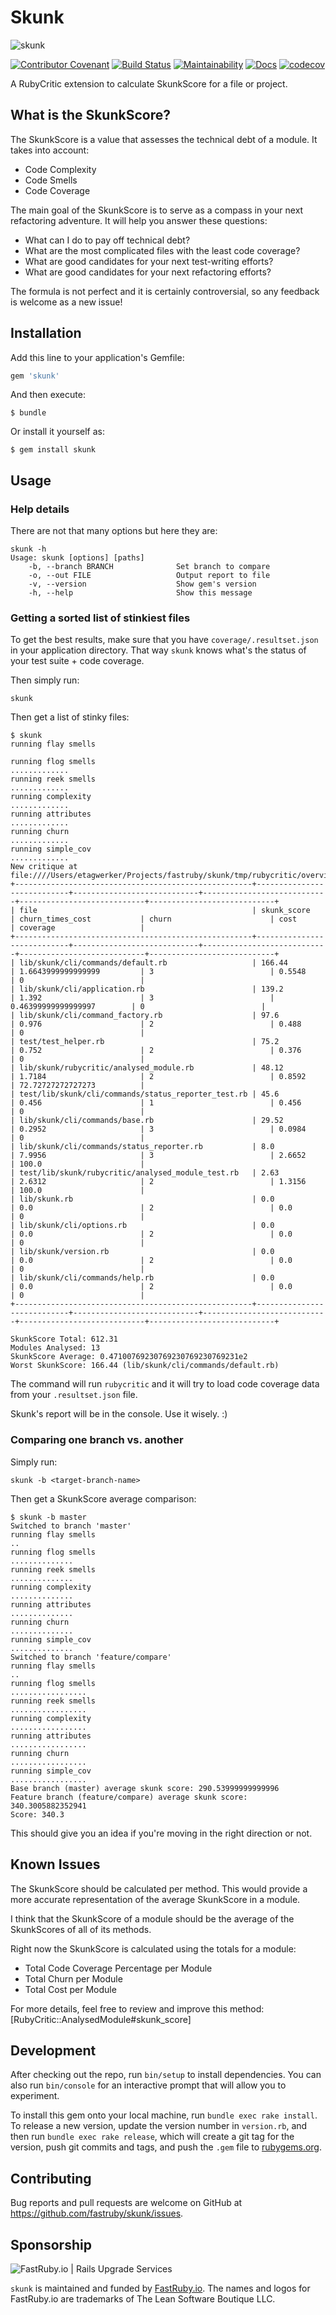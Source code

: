 # Skunk

![skunk](https://github.com/fastruby/skunk/raw/master/logo.png)


[![Contributor Covenant](https://img.shields.io/badge/Contributor%20Covenant-v1.4%20adopted-ff69b4.svg)](CODE_OF_CONDUCT.md) [![Build Status](https://travis-ci.org/fastruby/skunk.svg?branch=master)](https://travis-ci.org/fastruby/skunk) [![Maintainability](https://api.codeclimate.com/v1/badges/3e33d701ced16eee2420/maintainability)](https://codeclimate.com/github/fastruby/skunk/maintainability) [![Docs](http://img.shields.io/badge/yard-docs-blue.svg)](http://rubydoc.info/gems/skunk) [![codecov](https://codecov.io/gh/fastruby/skunk/branch/master/graph/badge.svg)](https://codecov.io/gh/fastruby/skunk)

A RubyCritic extension to calculate SkunkScore for a file or project.

## What is the SkunkScore?

The SkunkScore is a value that assesses the technical debt of a module. It takes
into account:

- Code Complexity
- Code Smells
- Code Coverage

The main goal of the SkunkScore is to serve as a compass in your next
refactoring adventure. It will help you answer these questions:

- What can I do to pay off technical debt?
- What are the most complicated files with the least code coverage?
- What are good candidates for your next test-writing efforts?
- What are good candidates for your next refactoring efforts?

The formula is not perfect and it is certainly controversial, so any feedback is
welcome as a new issue!

## Installation

Add this line to your application's Gemfile:

```ruby
gem 'skunk'
```

And then execute:

    $ bundle

Or install it yourself as:

    $ gem install skunk

## Usage

### Help details

There are not that many options but here they are:

```
skunk -h
Usage: skunk [options] [paths]
    -b, --branch BRANCH              Set branch to compare
    -o, --out FILE                   Output report to file
    -v, --version                    Show gem's version
    -h, --help                       Show this message
```

### Getting a sorted list of stinkiest files

To get the best results, make sure that you have `coverage/.resultset.json` in
your application directory. That way `skunk` knows what's the status of your
test suite + code coverage.

Then simply run:

```
skunk
```

Then get a list of stinky files:

```
$ skunk
running flay smells

running flog smells
.............
running reek smells
.............
running complexity
.............
running attributes
.............
running churn
.............
running simple_cov
.............
New critique at file:////Users/etagwerker/Projects/fastruby/skunk/tmp/rubycritic/overview.html
+-----------------------------------------------------+----------------------------+----------------------------+----------------------------+----------------------------+----------------------------+
| file                                                | skunk_score                | churn_times_cost           | churn                      | cost                       | coverage                   |
+-----------------------------------------------------+----------------------------+----------------------------+----------------------------+----------------------------+----------------------------+
| lib/skunk/cli/commands/default.rb                   | 166.44                     | 1.6643999999999999         | 3                          | 0.5548                     | 0                          |
| lib/skunk/cli/application.rb                        | 139.2                      | 1.392                      | 3                          | 0.46399999999999997        | 0                          |
| lib/skunk/cli/command_factory.rb                    | 97.6                       | 0.976                      | 2                          | 0.488                      | 0                          |
| test/test_helper.rb                                 | 75.2                       | 0.752                      | 2                          | 0.376                      | 0                          |
| lib/skunk/rubycritic/analysed_module.rb             | 48.12                      | 1.7184                     | 2                          | 0.8592                     | 72.72727272727273          |
| test/lib/skunk/cli/commands/status_reporter_test.rb | 45.6                       | 0.456                      | 1                          | 0.456                      | 0                          |
| lib/skunk/cli/commands/base.rb                      | 29.52                      | 0.2952                     | 3                          | 0.0984                     | 0                          |
| lib/skunk/cli/commands/status_reporter.rb           | 8.0                        | 7.9956                     | 3                          | 2.6652                     | 100.0                      |
| test/lib/skunk/rubycritic/analysed_module_test.rb   | 2.63                       | 2.6312                     | 2                          | 1.3156                     | 100.0                      |
| lib/skunk.rb                                        | 0.0                        | 0.0                        | 2                          | 0.0                        | 0                          |
| lib/skunk/cli/options.rb                            | 0.0                        | 0.0                        | 2                          | 0.0                        | 0                          |
| lib/skunk/version.rb                                | 0.0                        | 0.0                        | 2                          | 0.0                        | 0                          |
| lib/skunk/cli/commands/help.rb                      | 0.0                        | 0.0                        | 2                          | 0.0                        | 0                          |
+-----------------------------------------------------+----------------------------+----------------------------+----------------------------+----------------------------+----------------------------+

SkunkScore Total: 612.31
Modules Analysed: 13
SkunkScore Average: 0.47100769230769230769230769231e2
Worst SkunkScore: 166.44 (lib/skunk/cli/commands/default.rb)
```

The command will run `rubycritic` and it will try to load code coverage data
from your `.resultset.json` file.

Skunk's report will be in the console. Use it wisely. :)

### Comparing one branch vs. another

Simply run:

```
skunk -b <target-branch-name>
```

Then get a SkunkScore average comparison:

```
$ skunk -b master
Switched to branch 'master'
running flay smells
..
running flog smells
..............
running reek smells
..............
running complexity
..............
running attributes
..............
running churn
..............
running simple_cov
..............
Switched to branch 'feature/compare'
running flay smells
..
running flog smells
.................
running reek smells
.................
running complexity
.................
running attributes
.................
running churn
.................
running simple_cov
.................
Base branch (master) average skunk score: 290.53999999999996
Feature branch (feature/compare) average skunk score: 340.3005882352941
Score: 340.3
```

This should give you an idea if you're moving in the right direction or not.

## Known Issues

The SkunkScore should be calculated per method. This would provide a more accurate
representation of the average SkunkScore in a module.

I think that the SkunkScore of a module should be the average of the SkunkScores of
all of its methods.

Right now the SkunkScore is calculated using the totals for a module:

- Total Code Coverage Percentage per Module
- Total Churn per Module
- Total Cost per Module

For more details, feel free to review and improve this method: [RubyCritic::AnalysedModule#skunk_score]

## Development

After checking out the repo, run `bin/setup` to install dependencies. You can also run `bin/console` for an interactive prompt that will allow you to experiment.

To install this gem onto your local machine, run `bundle exec rake install`. To release a new version, update the version number in `version.rb`, and then run `bundle exec rake release`, which will create a git tag for the version, push git commits and tags, and push the `.gem` file to [rubygems.org](https://rubygems.org).

## Contributing

Bug reports and pull requests are welcome on GitHub at https://github.com/fastruby/skunk/issues.

## Sponsorship

![FastRuby.io | Rails Upgrade Services](https://github.com/fastruby/skunk/raw/master/fastruby-logo.png)

`skunk` is maintained and funded by [FastRuby.io](https://fastruby.io). The names and logos for FastRuby.io are trademarks of The Lean Software Boutique LLC.
